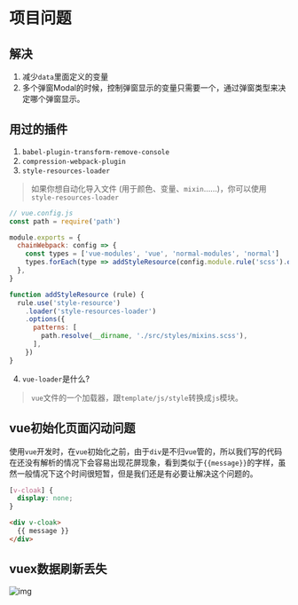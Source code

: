 # 项目问题

## 解决
1. 减少`data`里面定义的变量
2. 多个弹窗Modal的时候，控制弹窗显示的变量只需要一个，通过弹窗类型来决定哪个弹窗显示。

## 用过的插件
1. `babel-plugin-transform-remove-console`
2. `compression-webpack-plugin`
3. `style-resources-loader`
> 如果你想自动化导入文件 (用于颜色、变量、`mixin`……)，你可以使用 `style-resources-loader`
```js
// vue.config.js
const path = require('path')

module.exports = {
  chainWebpack: config => {
    const types = ['vue-modules', 'vue', 'normal-modules', 'normal']
    types.forEach(type => addStyleResource(config.module.rule('scss').oneOf(type)))
  },
}

function addStyleResource (rule) {
  rule.use('style-resource')
    .loader('style-resources-loader')
    .options({
      patterns: [
        path.resolve(__dirname, './src/styles/mixins.scss'),
      ],
    })
}
```
4. `vue-loader`是什么?
> `vue`文件的一个加载器，跟`template/js/style`转换成`js`模块。

## vue初始化页面闪动问题
使用`vue`开发时，在`vue`初始化之前，由于`div`是不归`vue`管的，所以我们写的代码在还没有解析的情况下会容易出现花屏现象，看到类似于`{{message}}`的字样，虽然一般情况下这个时间很短暂，但是我们还是有必要让解决这个问题的。
```css
[v-cloak] {
  display: none;
}
```
```html
<div v-cloak>
  {{ message }}
</div>
```

## vuex数据刷新丢失
![img](/dovis-blog/other/22.png)